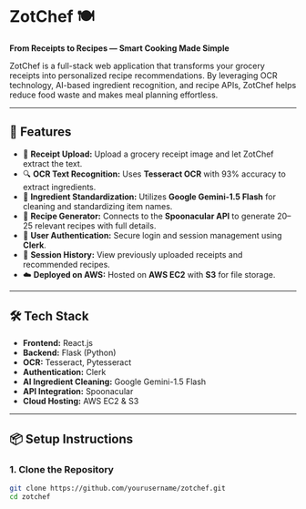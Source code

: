 # ZotChef 🍽️  
**From Receipts to Recipes — Smart Cooking Made Simple**

ZotChef is a full-stack web application that transforms your grocery receipts into personalized recipe recommendations. By leveraging OCR technology, AI-based ingredient recognition, and recipe APIs, ZotChef helps reduce food waste and makes meal planning effortless.

---

## 🚀 Features

- 🧾 **Receipt Upload:** Upload a grocery receipt image and let ZotChef extract the text.
- 🔍 **OCR Text Recognition:** Uses **Tesseract OCR** with 93% accuracy to extract ingredients.
- 🧠 **Ingredient Standardization:** Utilizes **Google Gemini-1.5 Flash** for cleaning and standardizing item names.
- 🥘 **Recipe Generator:** Connects to the **Spoonacular API** to generate 20–25 relevant recipes with full details.
- 🔐 **User Authentication:** Secure login and session management using **Clerk**.
- 💾 **Session History:** View previously uploaded receipts and recommended recipes.
- ☁️ **Deployed on AWS:** Hosted on **AWS EC2** with **S3** for file storage.

---

## 🛠️ Tech Stack

- **Frontend:** React.js  
- **Backend:** Flask (Python)  
- **OCR:** Tesseract, Pytesseract  
- **Authentication:** Clerk  
- **AI Ingredient Cleaning:** Google Gemini-1.5 Flash  
- **API Integration:** Spoonacular  
- **Cloud Hosting:** AWS EC2 & S3  

---

## 📦 Setup Instructions

### 1. Clone the Repository

```bash
git clone https://github.com/yourusername/zotchef.git
cd zotchef
